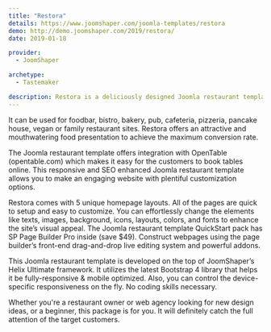 ```yaml
---
title: "Restora"
details: https://www.joomshaper.com/joomla-templates/restora
demo: http://demo.joomshaper.com/2019/restora/
date: 2019-01-18

provider:
  - JoomShaper

archetype:
  - Tastemaker

description: Restora is a deliciously designed Joomla restaurant template built for all types of restaurants and food-related businesses to launch a website quickly.
---
```


It can be used for foodbar, bistro, bakery, pub, cafeteria, pizzeria, pancake house, vegan or family restaurant sites. Restora offers an attractive and mouthwatering food presentation to achieve the maximum conversion rate.

The Joomla restaurant template offers integration with OpenTable (opentable.com) which makes it easy for the customers to book tables online. This responsive and SEO enhanced Joomla restaurant template allows you to make an engaging website with plentiful customization options.

Restora comes with 5 unique homepage layouts. All of the pages are quick to setup and easy to customize. You can effortlessly change the elements like texts, images, background, icons, layouts, colors, and fonts to enhance the site’s visual appeal. The Joomla restaurant template QuickStart pack has SP Page Builder Pro inside (save $49). Construct webpages using the page builder’s front-end drag-and-drop live editing system and powerful addons.

This Joomla restaurant template is developed on the top of JoomShaper’s Helix Ultimate framework. It utilizes the latest Bootstrap 4 library that helps it be fully-responsive & mobile optimized. Also, you can control the device-specific responsiveness on the fly. No coding skills necessary.

Whether you're a restaurant owner or web agency looking for new design ideas, or a beginner, this package is for you. It will definitely catch the full attention of the target customers.
